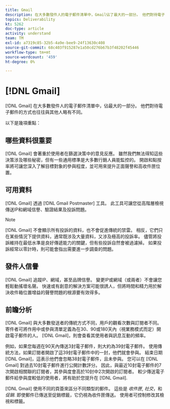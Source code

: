 ```yaml
---
title: Gmail
description: 在大多數發件人的電子郵件清單中，Gmail佔了最大的一部分。 他們對待電子郵件的方式也往往與其他人略有不同。
topics: Deliverability
kt: 5262
doc-type: article
activity: understand
team: TM
exl-id: a7319c85-32b5-4a9e-bee9-24f13630c408
source-git-commit: 68c403f915287e1a50cd276b67b3f48202f45446
workflow-type: tm+mt
source-wordcount: '459'
ht-degree: 0%

---
```


# [!DNL Gmail]

[!DNL Gmail] 在大多數發件人的電子郵件清單中，佔最大的一部分。 他們對待電子郵件的方式也往往與其他人略有不同。

以下是幾項重點：

## 哪些資料很重要

[!DNL Gmail] 會著重於使用者在篩選決策中的意見反應。 雖然我們無法得知這些決策涉及哪些秘密，但有一些通用標準是大多數行銷人員能監控的。 開啟和點按率將可讓您深入了解目標對象的參與程度，並可用來提升正面聲譽和高收件匣位置。

## 可用資料

[!DNL Gmail] 透過 [!DNL Gmail Postmaster] 工具。 此工具可讓您從高階層檢視傳送IP和網域信譽、驗證結果及投訴問題。

>[!NOTE]
>
>[!DNL Gmail] 不會顯示所有投訴的資料，也不會促進傳統的禁雷。 相反，它們只在某些情況下提供資料，通常既涉及大量資料，又涉及極高的投訴率。 儘管將投訴維持在最低水準是良好傳遞能力的關鍵，但有些投訴自然會被過濾掉。 如果投訴經常以零計時，則可能會指出需要進一步調查的問題。

## 發件人信譽

[!DNL Gmail] 追蹤IP、網域，甚至品牌信譽。 變更IP或網域（或兩者）不會讓您輕鬆動搖壞名聲。 快速或有創意的解決方案可能很誘人，但將時間和精力用於解決收件箱位置增益的聲譽問題的根源要有效得多。

## 前瞻分析

[!DNL Gmail] 與大多數發送者的傳統方式不同，用戶的觀看次數與訂閱者不同。 寄件者可將作用中或參與清單定義為在30、90或180天內（視業務模式而定）開啟電子郵件的人。 [!DNL Gmail]，則會查看其使用者與訊息互動的頻率。

例如，如果您每週在90天內傳送3封電子郵件，則大約為39封電子郵件。 使用傳統方法，如果訂閱者開啟了這39封電子郵件中的一封，他們就會參與。 結束日期 [!DNL Gmail]，這表示他們會忽略38封電子郵件，且未參與。 您可以在 [!DNL Gmail] 對過去10封電子郵件進行公開計數評分。 因此，與最近10封電子郵件的7次開啟相關聯的訂閱者，其參與度會高於10封中2次開啟的訂閱者。 較少傳送電子郵件給參與度較低的使用者，將有助於您提升在 [!DNL Gmail].

[!DNL Gmail] 使用不同的頁簽來區分不同類型的郵件。 這些是 *收件匣*, *社交*，和 *促銷*. 即使郵件已傳送至促銷標籤，它仍視為收件匣傳送。 使用者可控制修改其檢視和標籤。
